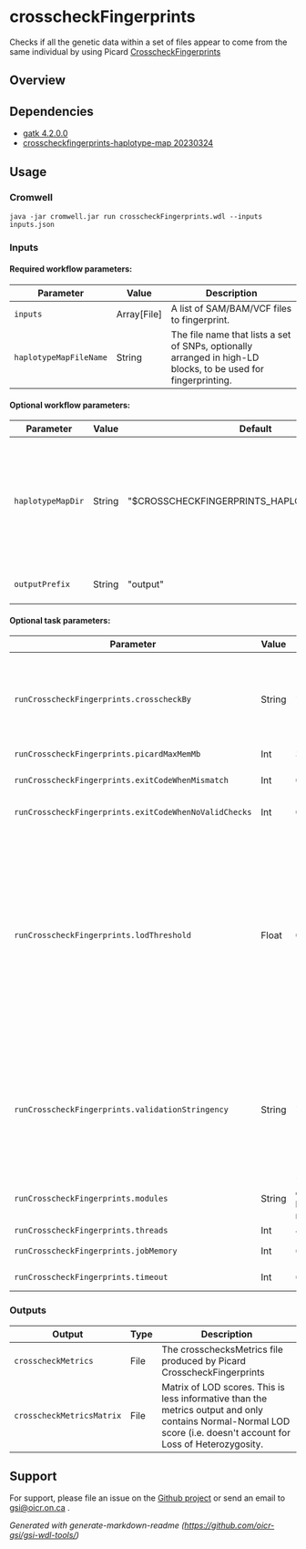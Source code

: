 # crosscheckFingerprints

Checks if all the genetic data within a set of files appear to come from the same individual by using Picard [CrosscheckFingerprints](https://gatk.broadinstitute.org/hc/en-us/articles/360037594711-CrosscheckFingerprints-Picard-)

## Overview

## Dependencies

* [gatk 4.2.0.0](https://gatk.broadinstitute.org/hc/en-us/articles/360056798851--GATK-4-2-release)
* [crosscheckfingerprints-haplotype-map 20230324](https://github.com/oicr-gsi/fingerprint_maps)


## Usage

### Cromwell
```
java -jar cromwell.jar run crosscheckFingerprints.wdl --inputs inputs.json
```

### Inputs

#### Required workflow parameters:
Parameter|Value|Description
---|---|---
`inputs`|Array[File]|A list of SAM/BAM/VCF files to fingerprint.
`haplotypeMapFileName`|String|The file name that lists a set of SNPs, optionally arranged in high-LD blocks, to be used for fingerprinting.


#### Optional workflow parameters:
Parameter|Value|Default|Description
---|---|---|---
`haplotypeMapDir`|String|"$CROSSCHECKFINGERPRINTS_HAPLOTYPE_MAP_ROOT"|The directory that contains haplotype map files. By default the modulator data directory.
`outputPrefix`|String|"output"|Text to prepend to all output.


#### Optional task parameters:
Parameter|Value|Default|Description
---|---|---|---
`runCrosscheckFingerprints.crosscheckBy`|String|"READGROUP"|Specificies which data-type should be used as the basic comparison unit. Fingerprints from readgroups can be 'rolled-up' to the LIBRARY, SAMPLE, or FILE level before being compared. Fingerprints from VCF can be be compared by SAMPLE or FILE.
`runCrosscheckFingerprints.picardMaxMemMb`|Int|3000|Passed to Java -Xmx (in Mb).
`runCrosscheckFingerprints.exitCodeWhenMismatch`|Int|0|When one or more mismatches between groups is detected, exit with this value instead of 0.
`runCrosscheckFingerprints.exitCodeWhenNoValidChecks`|Int|0|When all LOD score are zero, exit with this value.
`runCrosscheckFingerprints.lodThreshold`|Float|0.0|If any two groups (with the same sample name) match with a LOD score lower than the threshold the tool will exit with a non-zero code to indicate error. Program will also exit with an error if it finds two groups with different sample name that match with a LOD score greater than -LOD_THRESHOLD. LOD score 0 means equal likelihood that the groups match vs. come from different individuals, negative LOD score -N, mean 10^N time more likely that the groups are from different individuals, and +N means 10^N times more likely that the groups are from the same individual.
`runCrosscheckFingerprints.validationStringency`|String|"SILENT"|Validation stringency for all SAM files read by this program. Setting stringency to SILENT can improve performance when processing a BAM file in which variable-length data (read, qualities, tags) do not otherwise need to be decoded. See https://jira.oicr.on.ca/browse/GC-8372 for why this is set to SILENT for OICR purposes.
`runCrosscheckFingerprints.modules`|String|"gatk/4.2.0.0 crosscheckfingerprints-haplotype-map/20230324"|Modules to load for this workflow.
`runCrosscheckFingerprints.threads`|Int|4|Requested CPU threads.
`runCrosscheckFingerprints.jobMemory`|Int|6|Memory (GB) allocated for this job.
`runCrosscheckFingerprints.timeout`|Int|6|Number of hours before task timeout.


### Outputs

Output | Type | Description
---|---|---
`crosscheckMetrics`|File|The crosschecksMetrics file produced by Picard CrosscheckFingerprints
`crosscheckMetricsMatrix`|File|Matrix of LOD scores. This is less informative than the metrics output and only contains Normal-Normal LOD score (i.e. doesn't account for Loss of Heterozygosity.


## Support

For support, please file an issue on the [Github project](https://github.com/oicr-gsi) or send an email to gsi@oicr.on.ca .

_Generated with generate-markdown-readme (https://github.com/oicr-gsi/gsi-wdl-tools/)_
